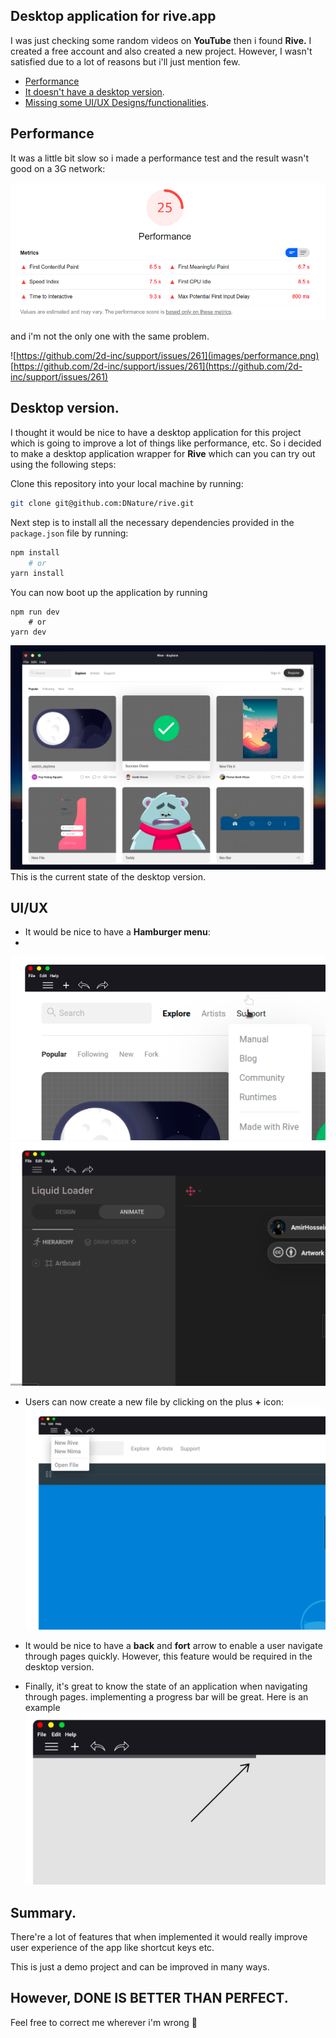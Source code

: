 ## Desktop application for **rive.app**

I was just checking some random videos on **YouTube** then i found **Rive.** I created a free account and also created a new project. However, I wasn't satisfied due to a lot of reasons but i'll just mention few.

- [Performance](#performance)
- [It doesn't have a desktop version](#desktop-version).
- [Missing some UI/UX Designs/functionalities](#uiux).

## Performance

It was a little bit slow so i made a performance test and the result wasn't good on a 3G network:

![Performance test result](/images/per-test.png)

and i'm not the only one with the same problem.

![https://github.com/2d-inc/support/issues/261](images/performance.png)
[https://github.com/2d-inc/support/issues/261](https://github.com/2d-inc/support/issues/261)

## Desktop version.

I thought it would be nice to have a desktop application for this project which is going to improve a lot of things like performance, etc. So i decided to make a desktop application wrapper for **Rive** which can you can try out using the following steps:

Clone this repository into your local machine by running:

```bash
git clone git@github.com:DNature/rive.git
```

Next step is to install all the necessary dependencies provided in the `package.json` file by running:

```bash
npm install
    # or
yarn install
```

You can now boot up the application by running

```
npm run dev
    # or
yarn dev
```

![Rive application](images/rive-destop.png)
This is the current state of the desktop version.

## UI/UX

- It would be nice to have a **Hamburger menu**:
-

![](images/menu.png)
![](images/build.png)

- Users can now create a new file by clicking on the plus **&plus;** icon:
  ![](images/new-rive.png)

* It would be nice to have a **back** and **fort** arrow to enable a user navigate through pages quickly. However, this feature would be required in the desktop version.

* Finally, it's great to know the state of an application when navigating through pages. implementing a progress bar will be great. Here is an example
  ![](images/progress.png)

## Summary.

There're a lot of features that when implemented it would really improve user experience of the app like shortcut keys etc.

This is just a demo project and can be improved in many ways.

## However, **DONE IS BETTER THAN PERFECT.**

Feel free to correct me wherever i'm wrong 🙂
